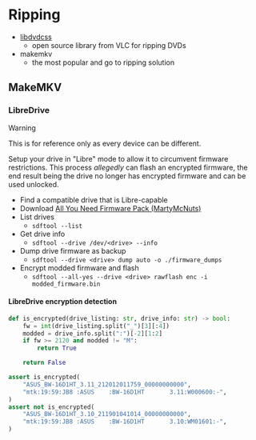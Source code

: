 # Ripping

- [libdvdcss](https://www.videolan.org/developers/libdvdcss.html)
    - open source library from VLC for ripping DVDs
- makemkv
    - the most popular and go to ripping solution

## MakeMKV

### LibreDrive

> [!warning] 
> This is for reference only as every device can be different.

Setup your drive in "Libre" mode to allow it to circumvent firmware restrictions.
This process *allegedly* can flash an encrypted firmware, the end result being the drive no longer has encrypted firmware and can be used unlocked.

- Find a compatible drive that is Libre-capable
- Download [All You Need Firmware Pack (MartyMcNuts)](https://forum.makemkv.com/forum/viewtopic.php?t=22896)
- List drives
    - `sdftool --list`
- Get drive info
    - `sdftool --drive /dev/<drive> --info`
- Dump drive firmware as backup
    - `sdftool --drive <drive> dump auto -o ./firmware_dumps`
- Encrypt modded firmware and flash
    - `sdftool --all-yes --drive <drive> rawflash enc -i modded_firmware.bin`

#### LibreDrive encryption detection

```python
def is_encrypted(drive_listing: str, drive_info: str) -> bool:
    fw = int(drive_listing.split("_")[3][:4])
    modded = drive_info.split(":")[-2][1:2]
    if fw >= 2120 and modded != "M":
        return True

    return False

assert is_encrypted(
    "ASUS_BW-16D1HT_3.11_212012011759_00000000000",
    "mtk:19:59:JB8 :ASUS    :BW-16D1HT       3.11:W000600:-",
)
assert not is_encrypted(
    "ASUS_BW-16D1HT_3.10_211901041014_00000000000",
    "mtk:19:59:JB8 :ASUS    :BW-16D1HT       3.10:WM01601:-",
)
```
